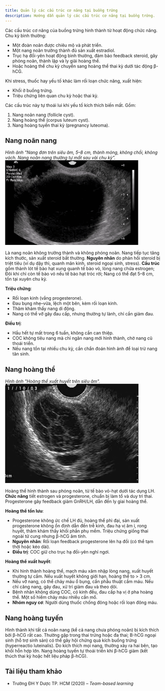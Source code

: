 ```yaml
---
title: Quản lý các cấu trúc cơ năng tại buồng trứng
description: Hướng dẫn quản lý các cấu trúc cơ năng tại buồng trứng.
---
```


Các cấu trúc cơ năng của buồng trứng hình thành từ hoạt động chức năng. Chu kỳ bình thường:

- Một đoàn noãn được chiêu mộ và phát triển.
- Một nang noãn trưởng thành đủ sản xuất estradiol.
- Trục hạ đồi-yên hoạt động bình thường, đảm bảo feedback steroid, gây phóng noãn, thành lập và ly giải hoàng thể.
- Hoặc hoàng thể chu kỳ chuyển sang hoàng thể thai kỳ dưới tác động β-hCG.

Khi stress, thuốc hay yếu tố khác làm rối loạn chức năng, xuất hiện:

- Khối ở buồng trứng.
- Triệu chứng liên quan chu kỳ hoặc thai kỳ.

Các cấu trúc này tự thoái lui khi yếu tố kích thích biến mất. Gồm:

1. Nang noãn nang (follicle cyst).
2. Nang hoàng thể (corpus luteum cyst).
3. Nang hoàng tuyến thai kỳ (pregnancy luteoma).

## Nang noãn nang

_Hình ảnh "Nang đơn trên siêu âm, 5–8 cm, thành mỏng, không chồi, không vách. Nang noãn nang thường tự mất sau vài chu kỳ"._
![Nang noãn nang trên siêu âm](./_images/quan-ly-cac-cau-truc-co-nang-buong-trung/nang-noan-nang-tren-sieu-am.png)

Là nang noãn không trưởng thành và không phóng noãn. Nang tiếp tục tăng kích thước, sản xuất steroid bất thường. **Nguyên nhân** do phản hồi steroid bị triệt tiêu (ví dụ dậy thì, quanh mãn kinh, steroid ngoại sinh, stress). **Cấu trúc** gồm thành lót tế bào hạt xung quanh tế bào vỏ, lòng nang chứa estrogen; Đôi khi chỉ còn tế bào vỏ nếu tế bào hạt tróc rời; Nang có thể đạt 5–8 cm, tồn tại xuyên chu kỳ.

**Triệu chứng**:

- Rối loạn kinh (vắng progesterone).
- Đau bụng nhẹ–vừa, lệch một bên, kèm rối loạn kinh.
- Thăm khám thấy nang di động.
- Nang có thể vỡ gây đau cấp, nhưng thường tự lành, chỉ cần giảm đau.

**Điều trị**:

- Hầu hết tự mất trong 6 tuần, không cần can thiệp.
- COC không tiêu nang mà chỉ ngăn nang mới hình thành, chờ nang cũ thoái triển.
- Nếu nang tồn tại nhiều chu kỳ, cần chẩn đoán hình ảnh để loại trừ nang tân sinh.

## Nang hoàng thể

_Hình ảnh "Hoàng thể xuất huyết trên siêu âm"._
![Hoàng thể xuất huyết trên siêu âm](./_images/quan-ly-cac-cau-truc-co-nang-buong-trung/hoang-the-xuat-huyet-tren-sieu-am.png)

Hoàng thể hình thành sau phóng noãn, từ tế bào vỏ-hạt dưới tác dụng LH. **Chức năng** tiết estrogen và progesterone, chuẩn bị làm tổ và duy trì thai. Progesterone gây feedback giảm GnRH/LH, dẫn đến ly giai hoàng thể.

**Hoàng thể tồn lưu**:

- Progesterone không ức chế LH đủ, hoàng thể phì đại, sản xuất progesterone không ổn định dẫn đến trễ kinh, đau hạ vị âm ỉ, rong huyết, thăm khám thấy khối phần phụ mềm. Triệu chứng giống thai ngoài tử cung nhưng β-hCG âm tính.
- **Nguyên nhân**: Rối loạn feedback progesterone lên hạ đồi (có thể tạm thời hoặc kéo dài).
- **Điều trị**: COC giữ cho trục hạ đồi-yên nghỉ ngơi.

**Hoàng thể xuất huyết**:

- Khi hình thành hoàng thể, mạch máu xâm nhập lòng nang, xuất huyết thường tự cầm. Nếu xuất huyết không giới hạn, hoàng thể to > 3 cm.
- Nếu vỡ nang, có thể chảy máu ổ bụng, cần phẫu thuật cầm máu. Nếu chỉ căng nang, gây đau, xử trí giảm đau và theo dõi.
- Bệnh nhân không dùng COC, có kinh đều, đau cấp hạ vị ở pha hoàng thể. Một số hiếm chảy máu nhiều cần mổ.
- **Nhóm nguy cơ**: Người dùng thuốc chống đông hoặc rối loạn đông máu.

## Nang hoàng tuyến

Hình thành khi tất cả noãn nang (kể cả nang chưa phóng noãn) bị kích thích bởi β-hCG rất cao. Thường gặp trong thai trứng hoặc đa thai; Β-hCG ngoại sinh (hỗ trợ sinh sản) có thể gây hội chứng quá kích buồng trứng (hyperreactio luteinalis). Do kích thích mọi nang, thường xảy ra hai bên, tạo khối hỗn hợp lớn. Nang hoàng tuyến tự thoái triển khi β-hCG giảm (kết thúch thai kỳ hoặc hết liệu pháp β-hCG).

## Tài liệu tham khảo

- Trường ĐH Y Dược TP. HCM (2020) – _Team-based learning_
